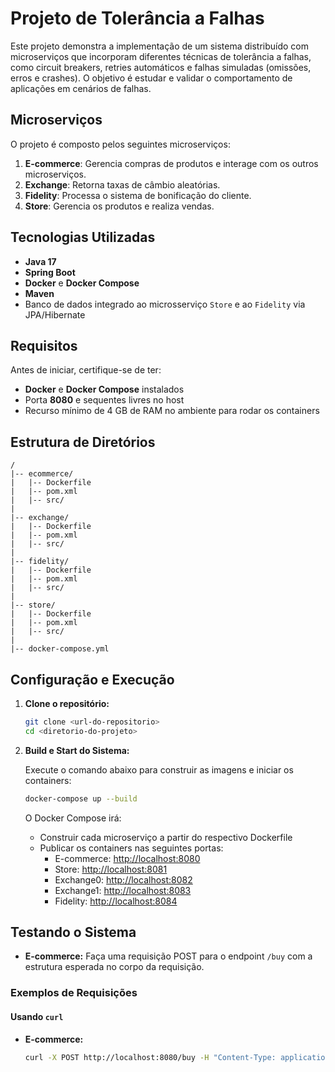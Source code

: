 # Projeto de Tolerância a Falhas

Este projeto demonstra a implementação de um sistema distribuído com microserviços que incorporam diferentes técnicas de tolerância a falhas, como circuit breakers, retries automáticos e falhas simuladas (omissões, erros e crashes). O objetivo é estudar e validar o comportamento de aplicações em cenários de falhas.

## Microserviços

O projeto é composto pelos seguintes microserviços:

1. **E-commerce**: Gerencia compras de produtos e interage com os outros microserviços.
2. **Exchange**: Retorna taxas de câmbio aleatórias.
3. **Fidelity**: Processa o sistema de bonificação do cliente.
4. **Store**: Gerencia os produtos e realiza vendas.

## Tecnologias Utilizadas
- **Java 17**
- **Spring Boot**
- **Docker** e **Docker Compose**
- **Maven**
- Banco de dados integrado ao microsserviço `Store` e ao `Fidelity` via JPA/Hibernate

## Requisitos
Antes de iniciar, certifique-se de ter:

- **Docker** e **Docker Compose** instalados
- Porta **8080** e sequentes livres no host
- Recurso mínimo de 4 GB de RAM no ambiente para rodar os containers

## Estrutura de Diretórios

```plaintext
/
|-- ecommerce/
|   |-- Dockerfile
|   |-- pom.xml
|   |-- src/
|
|-- exchange/
|   |-- Dockerfile
|   |-- pom.xml
|   |-- src/
|
|-- fidelity/
|   |-- Dockerfile
|   |-- pom.xml
|   |-- src/
|
|-- store/
|   |-- Dockerfile
|   |-- pom.xml
|   |-- src/
|
|-- docker-compose.yml
```

## Configuração e Execução

1. **Clone o repositório:**

   ```bash
   git clone <url-do-repositorio>
   cd <diretorio-do-projeto>
   ```

2. **Build e Start do Sistema:**

   Execute o comando abaixo para construir as imagens e iniciar os containers:

   ```bash
   docker-compose up --build
   ```

   O Docker Compose irá:
   - Construir cada microserviço a partir do respectivo Dockerfile
   - Publicar os containers nas seguintes portas:
     - E-commerce: [http://localhost:8080](http://localhost:8080)
     - Store: [http://localhost:8081](http://localhost:8081)
     - Exchange0: [http://localhost:8082](http://localhost:8082)
     - Exchange1: [http://localhost:8083](http://localhost:8083)
     - Fidelity: [http://localhost:8084](http://localhost:8084)

## Testando o Sistema

- **E-commerce:** Faça uma requisição POST para o endpoint `/buy` com a estrutura esperada no corpo da requisição.

### Exemplos de Requisições

#### Usando `curl`

- **E-commerce:**

  ```bash
  curl -X POST http://localhost:8080/buy -H "Content-Type: application/json" -d '{"idProduct" : 1, "idUsuario" : 2, "ft" : false}'
  ```

